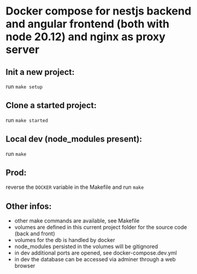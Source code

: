 # Docker compose for nestjs backend and angular frontend (both with node 20.12) and nginx as proxy server

## Init a new project:
run ```make setup```

## Clone a started project:
run ```make started```

## Local dev (node_modules present):
run ```make```

## Prod:
reverse the ```DOCKER``` variable in the Makefile and run ```make```

## Other infos:
- other make commands are available, see Makefile
- volumes are defined in this current project folder for the source code (back and front)
- volumes for the db is handled by docker
- node_modules persisted in the volumes will be gitignored
- in dev additional ports are opened, see docker-compose.dev.yml
- in dev the database can be accessed via adminer through a web browser